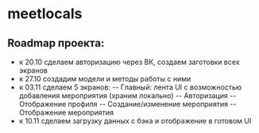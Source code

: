 # meetlocals

## Roadmap проекта:
- к 20.10 сделаем авторизацию через ВК, создаем заготовки всех экранов
- к 27.10 создадим модели и методы работы с ними
- к 03.11 сделаем 5 экранов:
-- Главный: лента UI с возможностью добавления мероприятия (храним локально)
-- Авторизация
-- Отображение профиля
-- Создание/изменение мероприятия
-- Отображение мероприятия
- к 10.11 сделаем загрузку данных с бэка и отображение в готовом UI
